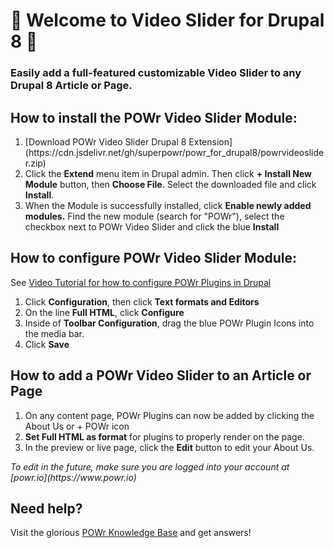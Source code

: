 # 🎉 Welcome to Video Slider for Drupal 8 🎉

### Easily add a full-featured customizable Video Slider to any Drupal 8 Article or Page.

## How to install the POWr Video Slider Module:
<ol>
  <li>[Download POWr Video Slider Drupal 8 Extension](https://cdn.jsdelivr.net/gh/superpowr/powr_for_drupal8/powrvideoslider.zip)</li>
  <li>Click the <b>Extend</b> menu item in Drupal admin. Then click <b>+ Install New Module</b> button, then <b>Choose File</b>. Select the downloaded file and click <b>Install</b>.</li>
  <li> When the Module is successfully installed, click <b>Enable newly added modules.</b> Find the new module (search for "POWr"), select the checkbox next to POWr Video Slider and click the blue <b>Install</b></li>
</ol>

## How to configure POWr Video Slider Module:
See [Video Tutorial for how to configure POWr Plugins in Drupal](https://www.youtube.com/watch?v=8V4WzSqpvRA)
<ol>
	<li>Click <b>Configuration</b>, then click <b>Text formats and Editors</b></li>
    <li>On the line <b>Full HTML</b>, click <b>Configure</b></li>
    <li>Inside of <b>Toolbar Configuration</b>, drag the blue POWr Plugin Icons into the media bar.</li>
	<li>Click <b>Save</b></li>
</ol>

## How to add a POWr Video Slider to an Article or Page
<ol>
	<li>On any content page, POWr Plugins can now be added by clicking the About Us or + POWr icon</li>
	<li><b>Set Full HTML as format</b> for plugins to properly render on the page.</li>
	<li>In the preview or live page, click the <b>Edit</b> button to edit your About Us.</li>
</ol>
<i>To edit in the future, make sure you are logged into your account at [powr.io](https://www.powr.io)</i>
<br/>


## Need help?
Visit the glorious [ POWr Knowledge Base](https://www.powr.io/knowledge-base) and get answers!

